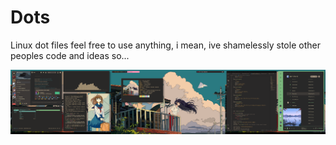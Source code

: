 # Dots
Linux dot files
feel free to use anything, i mean, ive shamelessly stole other peoples code and ideas so...

![alt text](https://github.com/Aethar01/Dots/blob/main/misc/screenshotOfSetup.png)
